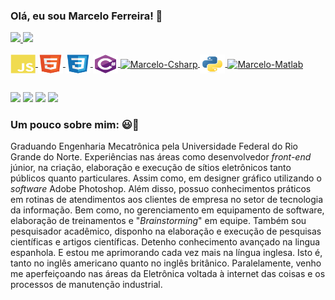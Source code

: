 ### Olá, eu sou Marcelo Ferreira! 👋


<div align="left">
  <a href="https://github.com/mfmjr">
  <img height="170em" src="https://github-readme-stats.vercel.app/api?username=mfmjr&show_icons=true&theme=aura&include_all_commits=true&count_private=true"/>
  <img height="170em" src="https://github-readme-stats.vercel.app/api/top-langs/?username=mfmjr&layout=compact&langs_count=7&theme=aura"/>
    
</div>
  
   <div style="display: inline_block"><br>
  <img align="center" alt="Marcelo-Js" height="30" width="40" src="https://raw.githubusercontent.com/devicons/devicon/master/icons/javascript/javascript-plain.svg">
  <img align="center" alt="Marcelo-HTML" height="30" width="40" src="https://raw.githubusercontent.com/devicons/devicon/master/icons/html5/html5-original.svg">
  <img align="center" alt="Marcelo-CSS" height="30" width="40" src="https://raw.githubusercontent.com/devicons/devicon/master/icons/css3/css3-original.svg">
  <img align="center" alt="Marcelo-Csharp" height="30" width="40" src="https://raw.githubusercontent.com/devicons/devicon/master/icons/csharp/csharp-original.svg">
  <img align="center" alt="Marcelo-Csharp" height="30" width="40" src="https://cdn.jsdelivr.net/gh/devicons/devicon/icons/cplusplus/cplusplus-original.svg">
  <img align="center" alt="Marcelo-Python" height="30" width="40" src="https://raw.githubusercontent.com/devicons/devicon/master/icons/python/python-original.svg">
  <img align="center" alt="Marcelo-Matlab" height="30" width="40" src="https://cdn.jsdelivr.net/gh/devicons/devicon/icons/matlab/matlab-original.svg">
    
 ##
<div> 
  <a href="https://www.linkedin.com/in/marcelo-ferreira-mota-j%C3%BAnior-195b0983/" rel="external" target="_target"><img src="https://img.shields.io/badge/-LinkedIn-%230077B5?style=for-the-badge&logo=linkedin&logoColor=white" target="_blank"></a> 
  <a href="https://instagram.com/mfmj_" target="_blank"><img src="https://img.shields.io/badge/-Instagram-%23E4405F?style=for-the-badge&logo=instagram&logoColor=white" target="_blank"></a> 	
  <a href="https://www.youtube.com/channel/UCP-dpseDRWMDosY8hRitnTQ" target="_blank"><img src="https://img.shields.io/badge/YouTube-FF0000?style=for-the-badge&logo=youtube&logoColor=white" target="_blank"></a>
  <a href = "mailto:marcelojuunior91@gmail.com"><img src="https://img.shields.io/badge/-Gmail-%23333?style=for-the-badge&logo=gmail&logoColor=white" target="_blank"></a>

  ### Um pouco sobre mim: 😃💬 

<p>Graduando Engenharia Mecatrônica pela Universidade Federal do Rio Grande do Norte. Experiências nas áreas como desenvolvedor <em>front-end</em> júnior, na criação, elaboração e execução de sítios eletrônicos tanto públicos quanto particulares. Assim como, em designer gráfico utilizando o <em>software</em> Adobe Photoshop. Além disso, possuo conhecimentos práticos em rotinas de atendimentos aos clientes de empresa no setor de tecnologia da informação. Bem como, no gerenciamento em equipamento de software, elaboração de treinamentos e "<em>Brainstorming</em>" em equipe. Também sou pesquisador acadêmico, disponho na elaboração e execução de pesquisas científicas e artigos científicas. Detenho conhecimento avançado na lingua espanhola. E estou me aprimorando cada vez mais na língua inglesa. Isto é, tanto no inglês americano quanto no inglês britânico. Paralelamente, venho me aperfeiçoando nas áreas da Eletrônica  voltada à internet das coisas e os processos de manutenção industrial. </p>
  
